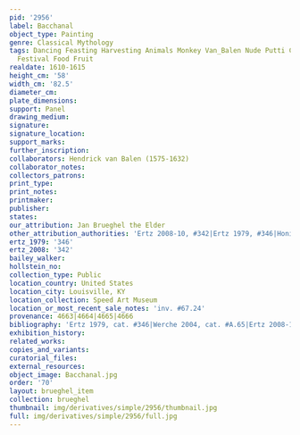 ```yaml
---
pid: '2956'
label: Bacchanal
object_type: Painting
genre: Classical Mythology
tags: Dancing Feasting Harvesting Animals Monkey Van_Balen Nude Putti Classical Mythological
  Festival Food Fruit
realdate: 1610-1615
height_cm: '58'
width_cm: '82.5'
diameter_cm: 
plate_dimensions: 
support: Panel
drawing_medium: 
signature: 
signature_location: 
support_marks: 
further_inscription: 
collaborators: Hendrick van Balen (1575-1632)
collaborator_notes: 
collectors_patrons: 
print_type: 
print_notes: 
printmaker: 
publisher: 
states: 
our_attribution: Jan Brueghel the Elder
other_attribution_authorities: 'Ertz 2008-10, #342|Ertz 1979, #346|Honig database'
ertz_1979: '346'
ertz_2008: '342'
bailey_walker: 
hollstein_no: 
collection_type: Public
location_country: United States
location_city: Louisville, KY
location_collection: Speed Art Museum
location_or_most_recent_sale_notes: 'inv. #67.24'
provenance: 4663|4664|4665|4666
bibliography: 'Ertz 1979, cat. #346|Werche 2004, cat. #A.65|Ertz 2008-10, cat. #342'
exhibition_history: 
related_works: 
copies_and_variants: 
curatorial_files: 
external_resources: 
object_image: Bacchanal.jpg
order: '70'
layout: brueghel_item
collection: brueghel
thumbnail: img/derivatives/simple/2956/thumbnail.jpg
full: img/derivatives/simple/2956/full.jpg
---
```

